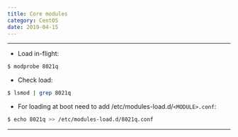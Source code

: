 ```yaml
---
title: Core modules
category: CentOS
date: 2019-04-15
---
```


-----

* Load in-flight:
```bash
$ modprobe 8021q
```

* Check load:
```bash
$ lsmod | grep 8021q
```

* For loading at boot need to add /etc/modules-load.d/`<MODULE>.conf`:
```bash
$ echo 8021q >> /etc/modules-load.d/8021q.conf
```

-----